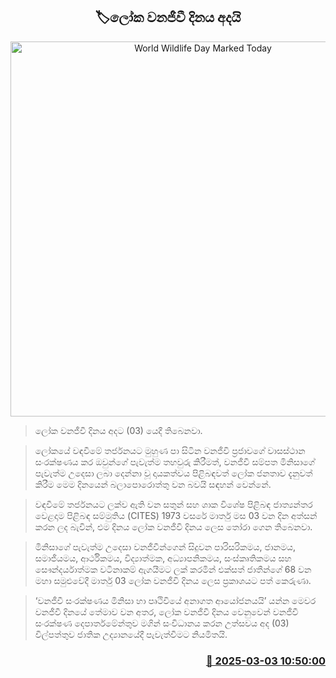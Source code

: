 <p align='center'><b><h2 align='center' title='World Wildlife Day Marked Today'>🏷ලෝක වනජීවී දිනය අදයි</h2></b></p>
<p align='center'><img src='https://helakuru.sgp1.cdn.digitaloceanspaces.com/esana/images/lib/world-wildlife-day.jpg' width='600' alt='World Wildlife Day Marked Today'></p>

> ලෝක වනජීවී දිනය අදට (03) යෙදී තිබෙනවා.

> ලෝකයේ වඳවීමේ තර්ජනයට මුහුණ පා සිටින වනජීවි ප්‍රජාවගේ වාසස්ථාන සංරක්ෂණය කර ඔවුන්ගේ පැවැත්ම තහවුරු කිරීමත්, වනජීවී සම්පත මිනිසාගේ පැවැත්ම උදෙසා ලබා දෙන්නා වූ දායකත්වය පිළිබඳවත් ලෝක ජනතාව දැනුවත් කිරීම මෙම දිනයෙන් බලාපොරොත්තු වන බවයි සඳහන් වෙන්නේ.

> වඳවීමේ තර්ජනයට ලක්ව ඇති වන සතුන් සහ ශාක විශේෂ පිළිබඳ ජාත්‍යන්තර වෙළදාම පිළිබඳ සම්මුතිය (CITES) 1973 වසරේ මාර්තු මස 03 වන දින අත්සන් කරන ලද බැවින්, එම දිනය ලෝක වනජීවි දිනය ලෙස තෝරා ගෙන තිබෙනවා.

> මිනිසාගේ පැවැත්ම උදෙසා වනජීවීන්ගෙන් සිදුවන පාරිසරිකමය, ජානමය, සමාජීයමය, ආර්ථිකමය, විද්‍යාත්මක, අධ්‍යාපනිකමය, සංස්කෘතිකමය සහ සෞන්දර්යාත්මක වටිනාකම් ඇගයීමට ලක් කරමින් එක්සත් ජාතීන්ගේ 68 වන මහා සමුළුවේදී මාර්තු 03 ලෝක වනජීවි දිනය ලෙස ප්‍රකාශයට පත් කෙරුණා.

> ‘වනජීවී සංරක්ෂණය මිනිසා හා පෘථිවියේ අනාගත ආයෝජනයයි’ යන්න මෙවර වනජීවී දිනයේ තේමාව වන අතර, ලෝක වනජීවී දිනය වෙනුවෙන් වනජීවී සංරක්ෂණ දෙපාර්තමේන්තුව මගින් සංවිධානය කරන උත්සවය අද (03) විල්පත්තුව ජාතික උද්‍යානයේදී පැවැත්වීමට නියමිතයි.



<h3 align='right'><a href='https://www.helakuru.lk/esana/p/107967/'>📅 2025-03-03 10:50:00</a></h3>
